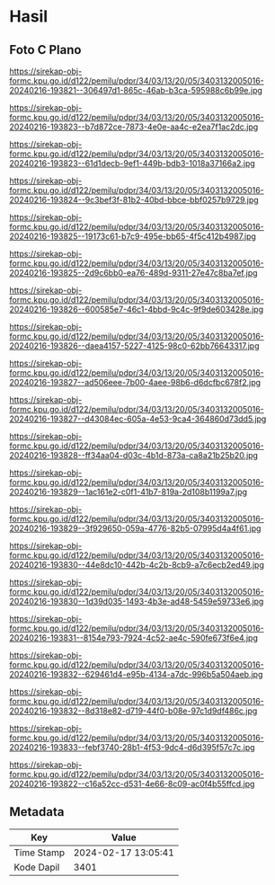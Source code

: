 # Hasil

## Foto C Plano

https://sirekap-obj-formc.kpu.go.id/d122/pemilu/pdpr/34/03/13/20/05/3403132005016-20240216-193821--306497d1-865c-46ab-b3ca-595988c6b99e.jpg

https://sirekap-obj-formc.kpu.go.id/d122/pemilu/pdpr/34/03/13/20/05/3403132005016-20240216-193823--b7d872ce-7873-4e0e-aa4c-e2ea7f1ac2dc.jpg

https://sirekap-obj-formc.kpu.go.id/d122/pemilu/pdpr/34/03/13/20/05/3403132005016-20240216-193823--61d1decb-9ef1-449b-bdb3-1018a37166a2.jpg

https://sirekap-obj-formc.kpu.go.id/d122/pemilu/pdpr/34/03/13/20/05/3403132005016-20240216-193824--9c3bef3f-81b2-40bd-bbce-bbf0257b9729.jpg

https://sirekap-obj-formc.kpu.go.id/d122/pemilu/pdpr/34/03/13/20/05/3403132005016-20240216-193825--19173c61-b7c9-495e-bb65-4f5c412b4987.jpg

https://sirekap-obj-formc.kpu.go.id/d122/pemilu/pdpr/34/03/13/20/05/3403132005016-20240216-193825--2d9c6bb0-ea76-489d-9311-27e47c8ba7ef.jpg

https://sirekap-obj-formc.kpu.go.id/d122/pemilu/pdpr/34/03/13/20/05/3403132005016-20240216-193826--600585e7-46c1-4bbd-9c4c-9f9de603428e.jpg

https://sirekap-obj-formc.kpu.go.id/d122/pemilu/pdpr/34/03/13/20/05/3403132005016-20240216-193826--daea4157-5227-4125-98c0-62bb76643317.jpg

https://sirekap-obj-formc.kpu.go.id/d122/pemilu/pdpr/34/03/13/20/05/3403132005016-20240216-193827--ad506eee-7b00-4aee-98b6-d6dcfbc678f2.jpg

https://sirekap-obj-formc.kpu.go.id/d122/pemilu/pdpr/34/03/13/20/05/3403132005016-20240216-193827--d43084ec-605a-4e53-9ca4-364860d73dd5.jpg

https://sirekap-obj-formc.kpu.go.id/d122/pemilu/pdpr/34/03/13/20/05/3403132005016-20240216-193828--ff34aa04-d03c-4b1d-873a-ca8a21b25b20.jpg

https://sirekap-obj-formc.kpu.go.id/d122/pemilu/pdpr/34/03/13/20/05/3403132005016-20240216-193829--1ac161e2-c0f1-41b7-819a-2d108b1199a7.jpg

https://sirekap-obj-formc.kpu.go.id/d122/pemilu/pdpr/34/03/13/20/05/3403132005016-20240216-193829--3f929650-059a-4776-82b5-07995d4a4f61.jpg

https://sirekap-obj-formc.kpu.go.id/d122/pemilu/pdpr/34/03/13/20/05/3403132005016-20240216-193830--44e8dc10-442b-4c2b-8cb9-a7c6ecb2ed49.jpg

https://sirekap-obj-formc.kpu.go.id/d122/pemilu/pdpr/34/03/13/20/05/3403132005016-20240216-193830--1d39d035-1493-4b3e-ad48-5459e59733e6.jpg

https://sirekap-obj-formc.kpu.go.id/d122/pemilu/pdpr/34/03/13/20/05/3403132005016-20240216-193831--8154e793-7924-4c52-ae4c-590fe673f6e4.jpg

https://sirekap-obj-formc.kpu.go.id/d122/pemilu/pdpr/34/03/13/20/05/3403132005016-20240216-193832--629461d4-e95b-4134-a7dc-996b5a504aeb.jpg

https://sirekap-obj-formc.kpu.go.id/d122/pemilu/pdpr/34/03/13/20/05/3403132005016-20240216-193832--8d318e82-d719-44f0-b08e-97c1d9df486c.jpg

https://sirekap-obj-formc.kpu.go.id/d122/pemilu/pdpr/34/03/13/20/05/3403132005016-20240216-193833--febf3740-28b1-4f53-9dc4-d6d395f57c7c.jpg

https://sirekap-obj-formc.kpu.go.id/d122/pemilu/pdpr/34/03/13/20/05/3403132005016-20240216-193822--c16a52cc-d531-4e66-8c09-ac0f4b55ffcd.jpg


## Metadata

| Key        | Value               |
| ---------- | ------------------- |
| Time Stamp | 2024-02-17 13:05:41 |
| Kode Dapil | 3401                |



